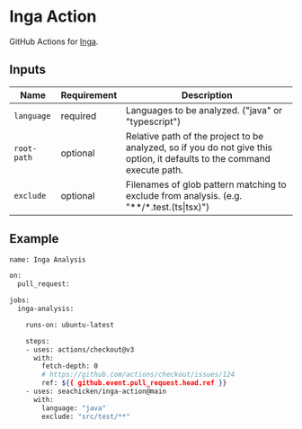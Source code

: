 # Inga Action

GitHub Actions for [Inga](https://github.com/seachicken/inga).

## Inputs

| Name | Requirement | Description |
| ---- | ----------- | ----------- |
| `language` | required | Languages to be analyzed. ("java" or "typescript") |
| `root-path` | optional | Relative path of the project to be analyzed, so if you do not give this option, it defaults to the command execute path. |
| `exclude` | optional | Filenames of glob pattern matching to exclude from analysis. (e.g. "**/*.test.(ts\|tsx)") |

## Example

```sh
name: Inga Analysis

on:
  pull_request:

jobs:
  inga-analysis:

    runs-on: ubuntu-latest

    steps:
    - uses: actions/checkout@v3
      with:
        fetch-depth: 0
        # https://github.com/actions/checkout/issues/124
        ref: ${{ github.event.pull_request.head.ref }}
    - uses: seachicken/inga-action@main
      with:
        language: "java"
        exclude: "src/test/**"
```
